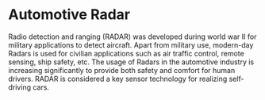 # Automotive Radar
Radio detection and ranging (RADAR) was developed during world war II for military applications to detect aircraft. Apart from military use, modern-day Radars is used for civilian applications such as air traffic control, remote sensing, ship safety, etc. The usage of Radars in the automotive industry is increasing significantly to provide both safety and comfort for human drivers. RADAR is considered a key sensor technology for realizing self-driving cars.
